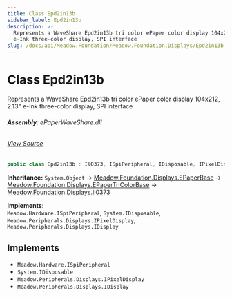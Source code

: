 ```yaml
---
title: Class Epd2in13b
sidebar_label: Epd2in13b
description: >-
  Represents a WaveShare Epd2in13b tri color ePaper color display 104x212, 2.13"
  e-Ink three-color display, SPI interface
slug: /docs/api/Meadow.Foundation/Meadow.Foundation.Displays/Epd2in13b
---
```

# Class Epd2in13b
Represents a WaveShare Epd2in13b tri color ePaper color display
104x212, 2.13" e-Ink three-color display, SPI interface

###### **Assembly**: ePaperWaveShare.dll
###### [View Source](https://github.com/WildernessLabs/Meadow.Foundation.git/blob/develop/Source/Meadow.Foundation.Peripherals/Displays.ePaperWaveShare/Driver/Drivers/Epd2in13b.cs#L9)
```csharp title="Declaration"
public class Epd2in13b : Il0373, ISpiPeripheral, IDisposable, IPixelDisplay, IDisplay
```
**Inheritance:** `System.Object` -> [Meadow.Foundation.Displays.EPaperBase](../Meadow.Foundation.Displays/EPaperBase) -> [Meadow.Foundation.Displays.EPaperTriColorBase](../Meadow.Foundation.Displays/EPaperTriColorBase) -> [Meadow.Foundation.Displays.Il0373](../Meadow.Foundation.Displays/Il0373)

**Implements:**  
`Meadow.Hardware.ISpiPeripheral`, `System.IDisposable`, `Meadow.Peripherals.Displays.IPixelDisplay`, `Meadow.Peripherals.Displays.IDisplay`


## Implements

* `Meadow.Hardware.ISpiPeripheral`
* `System.IDisposable`
* `Meadow.Peripherals.Displays.IPixelDisplay`
* `Meadow.Peripherals.Displays.IDisplay`
